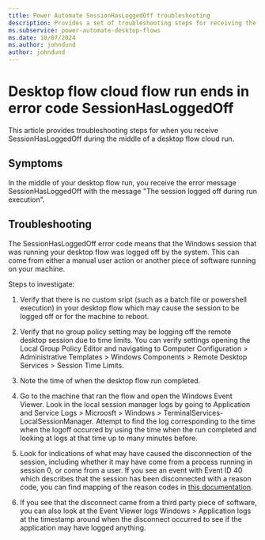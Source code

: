 ```yaml
---
title: Power Automate SessionHasLoggedOff troubleshooting
description: Provides a set of troubleshooting steps for receiving the error SessionHasLoggedOff
ms.subservice: power-automate-desktop-flows
ms.date: 10/07/2024
ms.author: johndund 
author: johndund
---
```

# Desktop flow cloud flow run ends in error code SessionHasLoggedOff

This article provides troubleshooting steps for when you receive SessionHasLoggedOff during the middle of a desktop flow cloud run.

## Symptoms

In the middle of your desktop flow run, you receive the error message SessionHasLoggedOff with the message "The session logged off during run execution".

## Troubleshooting

The SessionHasLoggedOff error code means that the Windows session that was running your desktop flow was logged off by the system. This can come from either a manual user action or another piece of software running on your machine.

Steps to investigate:

1. Verify that there is no custom sript (such as a batch file or powershell execution) in your desktop flow which may cause the session to be logged off or for the machine to reboot.

1. Verify that no group policy setting may be logging off the remote desktop session due to time limits. You can verify settings opening the Local Group Policy Editor and navigating to Computer Configuration > Administrative Templates > Windows Components > Remote Desktop Services > Session Time Limits.

1. Note the time of when the desktop flow run completed.

1. Go to the machine that ran the flow and open the Windows Event Viewer. Look in the local session manager logs by going to Application and Service Logs > Microosft > Windows > TerminalServices-LocalSessionManager. Attempt to find the log corresponding to the time when the logoff occurred by using the time when the run completed and looking at logs at that time up to many minutes before. 

1. Look for indications of what may have caused the disconnection of the session, including whether it may have come from a process running in session 0, or come from a user. If you see an event with Event ID 40 which describes that the session has been disconnected with a reason code, you can find mapping of the reason codes in [this documentation](https://learn.microsoft.com/en-us/windows/win32/termserv/extendeddisconnectreasoncode?redirectedfrom=MSDN).

1. If you see that the disconnect came from a third party piece of software, you can also look at the Event Viewer logs Windows > Application logs at the timestamp around when the disconnect occurred to see if the application may have logged anything.
